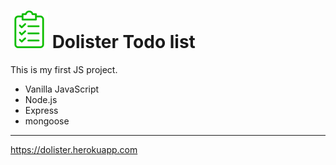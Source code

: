 # ![Dolister logo](/public/images/title__image.png) Dolister Todo list

This is my first JS project.

* Vanilla JavaScript  
* Node.js
* Express
* mongoose 

---

https://dolister.herokuapp.com


